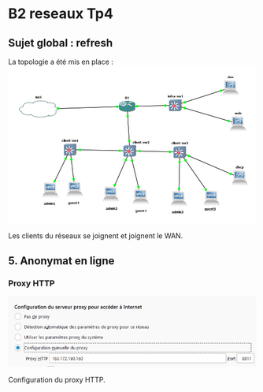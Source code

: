 # B2 reseaux Tp4

## Sujet global : refresh

La topologie a été mis en place :
<img src="topo.PNG" >

Les clients du réseaux se joignent et joignent le WAN.

## 5. Anonymat en ligne 

### Proxy HTTP 

<img src="proxy.PNG">

Configuration du proxy HTTP.

